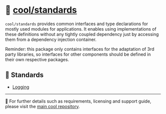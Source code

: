 # 📑 [cool/standards](./)

`cool/standards` provides common interfaces and type declarations for mostly
used modules for applications. It enables using implementations of these
definitions without any tightly coupled dependency just by accessing them from a
dependency injection container.

Reminder: this package only contains interfaces for the adaptation of 3rd party
libraries, so interfaces for other components should be defined in their own
respective packages.

## 📕 Standards

- [Logging](logging.ts)

---

🔗 For further details such as requirements, licensing and support guide, please
visit the [main cool repository](https://github.com/eser/cool).
